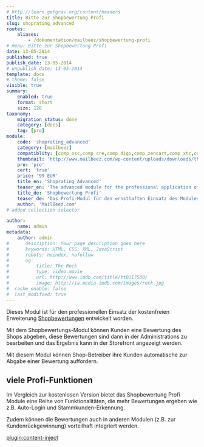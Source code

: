 ```yaml
---
# http://learn.getgrav.org/content/headers
title: Bitte zur Shopbewertung Profi
slug: shoprating_advanced
routes:
    aliases: 
        - /dokumentation/mailbeez/shopbewertung-profi
# menu: Bitte zur Shopbewertung Profi
date: 13-05-2014
published: true
publish_date: 13-05-2014
# unpublish_date: 13-05-2014
template: docs
# theme: false
visible: true
summary:
    enabled: true
    format: short
    size: 128
taxonomy:
    migration_status: done
    category: [docs]
    tag: [pro]
module:
    code: 'shoprating_advanced'
    category: [mailbeez]
    compatiblity: [comp_osc,comp_cre,comp_digi,comp_zencart,comp_xtc,comp_gambio]
    thumbnail: 'http://www.mailbeez.com/wp-content/uploads/downloads/thumbnails/2011/10/icon_322.png'
    pro: 'pro'
    cert: 'true'
    price: '99 EUR'
    title_en: 'Shoprating Advanced'
    teaser_en: 'The advanced module for the professional application of the "shopvoting" addon'
    title_de: 'Shopbewertung Profi'
    teaser_de: 'Das Profi-Modul für den ernsthaften Einsatz des Modules "Shopbewertung"'
    author: 'MailBeez.com'
# added collection selector

author:
    name: admin
metadata:
    author: admin
#      description: Your page description goes here
#      keywords: HTML, CSS, XML, JavaScript
#      robots: noindex, nofollow
#      og:
#          title: The Rock
#          type: video.movie
#          url: http://www.imdb.com/title/tt0117500/
#          image: http://ia.media-imdb.com/images/rock.jpg
#  cache_enable: false
#  last_modified: true
---
```


Dieses Modul ist für den professionellen Einsatz der kostenfreien Erweiterung [Shopbewertungen](/dokumentation/configbeez/config_shopvoting/) entwickelt worden.

Mit dem Shopbewertungs-Modul können Kunden eine Bewertung des Shops abgeben, diese Bewertungen sind dann in der Administrations zu bearbeiten und das Ergebnis kann in der Storefront angezeigt werden.

Mit diesem Modul können Shop-Betreiber ihre Kunden automatische zur Abgabe einer Bewertung auffordern.

## viele Profi-Funktionen

Im Vergleich zur kostenlosen Version bietet das Shopbewertung Profi Module eine Reihe von Funktionalitäten, die mehr Bewertungen ergeben wie z.B. Auto-Login und Stammkunden-Erkennung.

Zudem können die Bewertungen auch in anderen Modulen (z.B. zur Kundenrückgewinnung) vorteilhaft integriert werden.

[plugin:content-inject](/content_blocks/pro_responsive_template)
